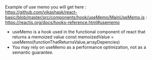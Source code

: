 Example of use memo you will get here : https://github.com/vikashask/react-basic/blob/master/src/components/hook/useMemo/MainUseMemo.js
: https://reactjs.org/docs/hooks-reference.html#usememo

- useMemo is a hook used in the functional component of react that returns a memoized value
  const memoizedValue = useMemo(functionThatReturnsValue,arrayDepencies)
- You may rely on useMemo as a performance optimization, not as a semantic guarantee.
